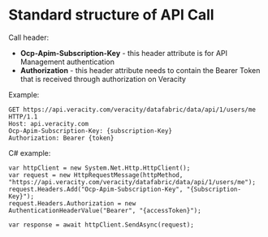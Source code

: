 # Standard structure of API Call

Call header:
* **Ocp-Apim-Subscription-Key** - this header attribute is for API Management authentication
* **Authorization** - this header attribute needs to contain the Bearer Token that is received through authorization on Veracity  

Example:  

    GET https://api.veracity.com/veracity/datafabric/data/api/1/users/me HTTP/1.1
    Host: api.veracity.com
    Ocp-Apim-Subscription-Key: {subscription-Key}
    Authorization: Bearer {token}  

C# example:  

    var httpClient = new System.Net.Http.HttpClient();
    var request = new HttpRequestMessage(httpMethod, "https://api.veracity.com/veracity/datafabric/data/api/1/users/me");
    request.Headers.Add("Ocp-Apim-Subscription-Key", "{Subscription-Key}");
    request.Headers.Authorization = new AuthenticationHeaderValue("Bearer", "{accessToken}");

    var response = await httpClient.SendAsync(request);
